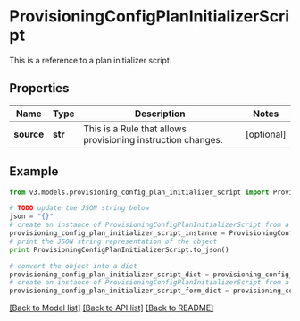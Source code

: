 # ProvisioningConfigPlanInitializerScript

This is a reference to a plan initializer script.

## Properties
Name | Type | Description | Notes
------------ | ------------- | ------------- | -------------
**source** | **str** | This is a Rule that allows provisioning instruction changes. | [optional] 

## Example

```python
from v3.models.provisioning_config_plan_initializer_script import ProvisioningConfigPlanInitializerScript

# TODO update the JSON string below
json = "{}"
# create an instance of ProvisioningConfigPlanInitializerScript from a JSON string
provisioning_config_plan_initializer_script_instance = ProvisioningConfigPlanInitializerScript.from_json(json)
# print the JSON string representation of the object
print ProvisioningConfigPlanInitializerScript.to_json()

# convert the object into a dict
provisioning_config_plan_initializer_script_dict = provisioning_config_plan_initializer_script_instance.to_dict()
# create an instance of ProvisioningConfigPlanInitializerScript from a dict
provisioning_config_plan_initializer_script_form_dict = provisioning_config_plan_initializer_script.from_dict(provisioning_config_plan_initializer_script_dict)
```
[[Back to Model list]](../README.md#documentation-for-models) [[Back to API list]](../README.md#documentation-for-api-endpoints) [[Back to README]](../README.md)


